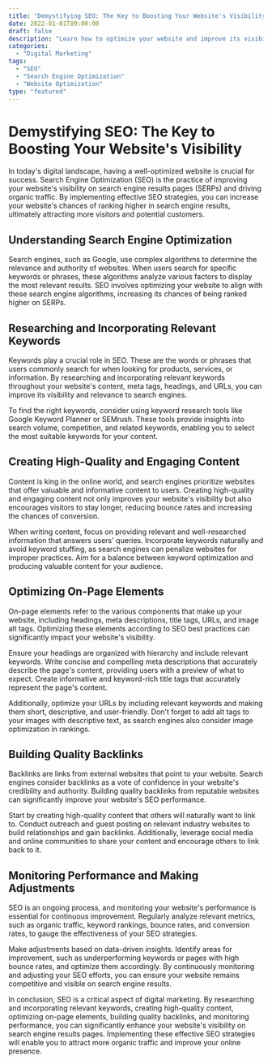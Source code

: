 ```yaml
---
title: "Demystifying SEO: The Key to Boosting Your Website's Visibility"
date: 2022-01-01T09:00:00
draft: false
description: "Learn how to optimize your website and improve its visibility on search engines with these essential SEO strategies."
categories:
  - "Digital Marketing"
tags:
  - "SEO"
  - "Search Engine Optimization"
  - "Website Optimization"
type: "featured"
---
```


# Demystifying SEO: The Key to Boosting Your Website's Visibility

In today's digital landscape, having a well-optimized website is crucial for success. Search Engine Optimization (SEO) is the practice of improving your website's visibility on search engine results pages (SERPs) and driving organic traffic. By implementing effective SEO strategies, you can increase your website's chances of ranking higher in search engine results, ultimately attracting more visitors and potential customers.

## Understanding Search Engine Optimization

Search engines, such as Google, use complex algorithms to determine the relevance and authority of websites. When users search for specific keywords or phrases, these algorithms analyze various factors to display the most relevant results. SEO involves optimizing your website to align with these search engine algorithms, increasing its chances of being ranked higher on SERPs.

## Researching and Incorporating Relevant Keywords

Keywords play a crucial role in SEO. These are the words or phrases that users commonly search for when looking for products, services, or information. By researching and incorporating relevant keywords throughout your website's content, meta tags, headings, and URLs, you can improve its visibility and relevance to search engines.

To find the right keywords, consider using keyword research tools like Google Keyword Planner or SEMrush. These tools provide insights into search volume, competition, and related keywords, enabling you to select the most suitable keywords for your content.

## Creating High-Quality and Engaging Content

Content is king in the online world, and search engines prioritize websites that offer valuable and informative content to users. Creating high-quality and engaging content not only improves your website's visibility but also encourages visitors to stay longer, reducing bounce rates and increasing the chances of conversion.

When writing content, focus on providing relevant and well-researched information that answers users' queries. Incorporate keywords naturally and avoid keyword stuffing, as search engines can penalize websites for improper practices. Aim for a balance between keyword optimization and producing valuable content for your audience.

## Optimizing On-Page Elements

On-page elements refer to the various components that make up your website, including headings, meta descriptions, title tags, URLs, and image alt tags. Optimizing these elements according to SEO best practices can significantly impact your website's visibility.

Ensure your headings are organized with hierarchy and include relevant keywords. Write concise and compelling meta descriptions that accurately describe the page's content, providing users with a preview of what to expect. Create informative and keyword-rich title tags that accurately represent the page's content.

Additionally, optimize your URLs by including relevant keywords and making them short, descriptive, and user-friendly. Don't forget to add alt tags to your images with descriptive text, as search engines also consider image optimization in rankings.

## Building Quality Backlinks

Backlinks are links from external websites that point to your website. Search engines consider backlinks as a vote of confidence in your website's credibility and authority. Building quality backlinks from reputable websites can significantly improve your website's SEO performance.

Start by creating high-quality content that others will naturally want to link to. Conduct outreach and guest posting on relevant industry websites to build relationships and gain backlinks. Additionally, leverage social media and online communities to share your content and encourage others to link back to it.

## Monitoring Performance and Making Adjustments

SEO is an ongoing process, and monitoring your website's performance is essential for continuous improvement. Regularly analyze relevant metrics, such as organic traffic, keyword rankings, bounce rates, and conversion rates, to gauge the effectiveness of your SEO strategies.

Make adjustments based on data-driven insights. Identify areas for improvement, such as underperforming keywords or pages with high bounce rates, and optimize them accordingly. By continuously monitoring and adjusting your SEO efforts, you can ensure your website remains competitive and visible on search engine results.

In conclusion, SEO is a critical aspect of digital marketing. By researching and incorporating relevant keywords, creating high-quality content, optimizing on-page elements, building quality backlinks, and monitoring performance, you can significantly enhance your website's visibility on search engine results pages. Implementing these effective SEO strategies will enable you to attract more organic traffic and improve your online presence.
